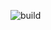 ![build](https://github.com/javagurulv/java2_thursday_online_2021_autumn/actions/workflows/build.yaml/badge.svg)
